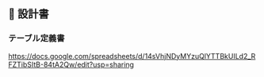 ## 📄 設計書

### テーブル定義書

https://docs.google.com/spreadsheets/d/14sVhjNDyMYzuQlYTTBkUILd2_RFZTibSItB-84tA2Qw/edit?usp=sharing
